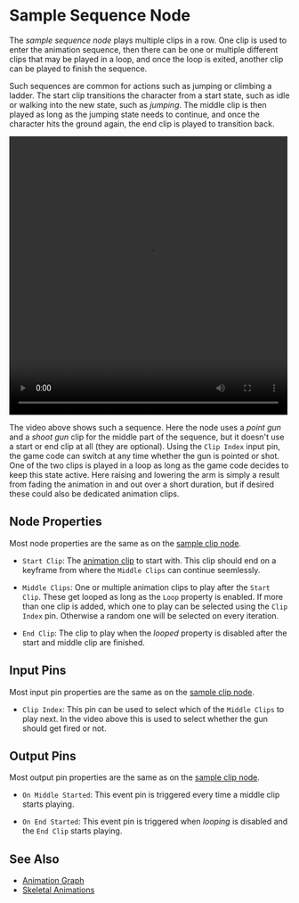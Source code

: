 # Sample Sequence Node

The *sample sequence node* plays multiple clips in a row. One clip is used to enter the animation sequence, then there can be one or multiple different clips that may be played in a loop, and once the loop is exited, another clip can be played to finish the sequence. 

Such sequences are common for actions such as jumping or climbing a ladder. The start clip transitions the character from a start state, such as idle or walking into the new state, such as *jumping*. The middle clip is then played as long as the jumping state needs to continue, and once the character hits the ground again, the end clip is played to transition back.

<video src="../../media/anim-point-shoot.webm" width="500" height="500" autoplay loop></video>

The video above shows such a sequence. Here the node uses a *point gun* and a *shoot gun* clip for the middle part of the sequence, but it doesn't use a start or end clip at all (they are optional). Using the `Clip Index` input pin, the game code can switch at any time whether the gun is pointed or shot. One of the two clips is played in a loop as long as the game code decides to keep this state active. Here raising and lowering the arm is simply a result from fading the animation in and out over a short duration, but if desired these could also be dedicated animation clips.

## Node Properties

Most node properties are the same as on the [sample clip node](anim-nodes-sample-clip.md#node-properties).

* `Start Clip`: The [animation clip](../animation-clip-asset.md) to start with. This clip should end on a keyframe from where the `Middle Clips` can continue seemlessly.

* `Middle Clips`: One or multiple animation clips to play after the `Start Clip`. These get looped as long as the `Loop` property is enabled. If more than one clip is added, which one to play can be selected using the `Clip Index` pin. Otherwise a random one will be selected on every iteration.

* `End Clip`: The clip to play when the *looped* property is disabled after the start and middle clip are finished.

## Input Pins

Most input pin properties are the same as on the [sample clip node](anim-nodes-sample-clip.md#input-pins).

* `Clip Index`: This pin can be used to select which of the `Middle Clips` to play next. In the video above this is used to select whether the gun should get fired or not.

## Output Pins

Most output pin properties are the same as on the [sample clip node](anim-nodes-sample-clip.md#output-pins).

* `On Middle Started`: This event pin is triggered every time a middle clip starts playing.
  
* `On End Started`: This event pin is triggered when *looping* is disabled and the `End Clip` starts playing.

## See Also

* [Animation Graph](animation-graph-overview.md)
* [Skeletal Animations](../skeletal-animation-overview.md)
